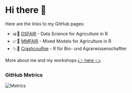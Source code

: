 # Hi there 👋

Here are the links to my GitHub pages:
 * 📊🌱 [DSFAIR](https://schmidtpaul.github.io/DSFAIR) - Data Science for Agriculture in R 
 * 📈🌱 [MMFAIR](https://schmidtpaul.github.io/MMFAIR) - Mixed Models for Agriculture in R 
 * 📉🌱 [CrashcouRse](https://schmidtpaul.github.io/crashcouRse) - R für Bio- und Agrarwissenschaftler 

More about me and my workshops [👉 here 👈](https://schmidtpaul.github.io/DSFAIR/0contactinfo.html).

### GitHub Metrics

![Metrics](https://metrics.lecoq.io/SchmidtPaul?template=classic&base.community=0&base.metadata=0&languages=1&languages.limit=8&languages.threshold=0%25&languages.colors=github&languages.sections=most-used&languages.indepth=false&languages.analysis.timeout=15&languages.categories=markup%2C%20programming&languages.recent.categories=markup%2C%20programming&languages.recent.load=300&languages.recent.days=14&config.timezone=Europe%2FBerlin)
